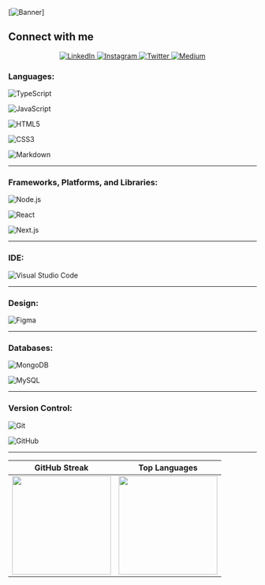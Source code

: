 [![Banner](https://your-image-link.png)]

## Connect with me

<p align="center">
  <!-- LinkedIn -->
  <a href="https://www.linkedin.com/in/gaurika-sethi/" target="_blank">
    <img src="https://img.shields.io/badge/LinkedIn-%230077B5.svg?&style=for-the-badge&logo=linkedin&logoColor=white" alt="LinkedIn"/>
  </a>

  <!-- Instagram -->
  <a href="https://www.instagram.com/sethi_gaurika03/" target="_blank">
    <img src="https://img.shields.io/badge/Instagram-%23E4405F.svg?&style=for-the-badge&logo=instagram&logoColor=white" alt="Instagram"/>
  </a>

  <!-- Twitter -->
  <a href="https://twitter.com/pixelsnsyntax" target="_blank">
    <img src="https://img.shields.io/badge/Twitter-%231DA1F2.svg?&style=for-the-badge&logo=twitter&logoColor=white" alt="Twitter"/>
  </a>

  <!-- Medium -->
  <a href="https://medium.com/@pixelsnsyntax" target="_blank">
    <img src="https://img.shields.io/badge/Medium-%2312100E.svg?&style=for-the-badge&logo=medium&logoColor=white" alt="Medium"/>
  </a>
</p>


### Languages:
![TypeScript](https://img.shields.io/badge/-TypeScript-007ACC?style=for-the-badge&logo=typescript&logoColor=white)

![JavaScript](https://img.shields.io/badge/-JavaScript-F7DF1E?style=for-the-badge&logo=javascript&logoColor=black)

![HTML5](https://img.shields.io/badge/-HTML5-E34F26?style=for-the-badge&logo=html5&logoColor=white)

![CSS3](https://img.shields.io/badge/-CSS3-1572B6?style=for-the-badge&logo=css3&logoColor=white)

![Markdown](https://img.shields.io/badge/-Markdown-000000?style=for-the-badge&logo=markdown&logoColor=white)

---

### Frameworks, Platforms, and Libraries:
![Node.js](https://img.shields.io/badge/-Node.js-339933?style=for-the-badge&logo=node.js&logoColor=white)

![React](https://img.shields.io/badge/-React-20232A?style=for-the-badge&logo=react&logoColor=61DAFB)

![Next.js](https://img.shields.io/badge/-Next.js-000000?style=for-the-badge&logo=next.js&logoColor=white)

---

### IDE:
![Visual Studio Code](https://img.shields.io/badge/-VS%20Code-007ACC?style=for-the-badge&logo=visual-studio-code&logoColor=white)

---

### Design:
![Figma](https://img.shields.io/badge/-Figma-F24E1E?style=for-the-badge&logo=figma&logoColor=white)

---

### Databases:
![MongoDB](https://img.shields.io/badge/-MongoDB-47A248?style=for-the-badge&logo=mongodb&logoColor=white)

![MySQL](https://img.shields.io/badge/-MySQL-00758F?style=for-the-badge&logo=mysql&logoColor=white)

---

### Version Control:
![Git](https://img.shields.io/badge/-Git-F05032?style=for-the-badge&logo=git&logoColor=white)

![GitHub](https://img.shields.io/badge/-GitHub-181717?style=for-the-badge&logo=github&logoColor=white)

---

<div align="center">

| GitHub Streak | Top Languages |
|---------------|---------------|
| <img src="https://github-readme-streak-stats.herokuapp.com?user=Gaurika-Sethi&theme=transparent&hide_border=true&stroke=9B5DE5&ring=9B5DE5&fire=9B5DE5&currStreakLabel=9B5DE5&sideNums=9B5DE5&sideLabels=9B5DE5&dates=CBB2F0" height="200"/> | <img src="https://github-readme-stats.vercel.app/api/top-langs/?username=Gaurika-Sethi&layout=compact&theme=transparent&hide_border=true&title_color=9B5DE5&text_color=CBB2F0&icon_color=9B5DE5" height="200"/> |

</div>






